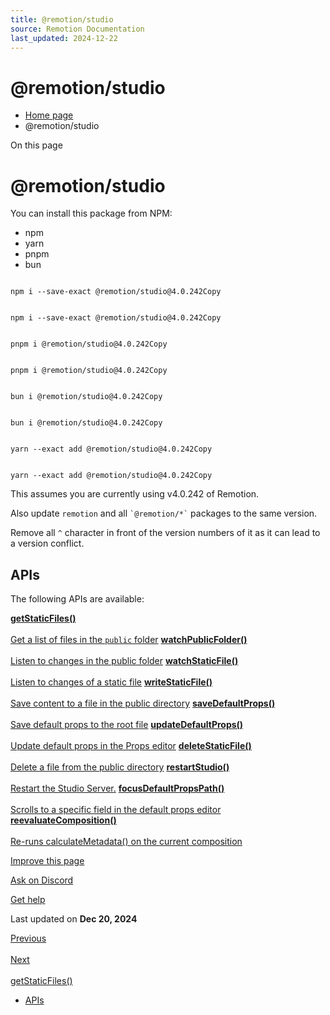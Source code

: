 ```yaml
---
title: @remotion/studio
source: Remotion Documentation
last_updated: 2024-12-22
---
```


# @remotion/studio

- [Home page](/)
- @remotion/studio

On this page

# @remotion/studio

You can install this package from NPM:

- npm
- yarn
- pnpm
- bun

```

npm i --save-exact @remotion/studio@4.0.242Copy
```

```

npm i --save-exact @remotion/studio@4.0.242Copy
```

```

pnpm i @remotion/studio@4.0.242Copy
```

```

pnpm i @remotion/studio@4.0.242Copy
```

```

bun i @remotion/studio@4.0.242Copy
```

```

bun i @remotion/studio@4.0.242Copy
```

```

yarn --exact add @remotion/studio@4.0.242Copy
```

```

yarn --exact add @remotion/studio@4.0.242Copy
```

This assumes you are currently using v4.0.242 of Remotion.

Also update `remotion` and all `` `@remotion/*` `` packages to the same version.

Remove all `^` character in front of the version numbers of it as it can lead to a version conflict.

## APIs [​](\#apis "Direct link to APIs")

The following APIs are available:

[**getStaticFiles()** \
\
Get a list of files in the `public` folder](/docs/studio/get-static-files) [**watchPublicFolder()** \
\
Listen to changes in the public folder](/docs/studio/watch-public-folder) [**watchStaticFile()** \
\
Listen to changes of a static file](/docs/studio/watch-static-file) [**writeStaticFile()** \
\
Save content to a file in the public directory](/docs/studio/write-static-file) [**saveDefaultProps()** \
\
Save default props to the root file](/docs/studio/save-default-props) [**updateDefaultProps()** \
\
Update default props in the Props editor](/docs/studio/update-default-props) [**deleteStaticFile()** \
\
Delete a file from the public directory](/docs/studio/delete-static-file) [**restartStudio()** \
\
Restart the Studio Server.](/docs/studio/restart-studio) [**focusDefaultPropsPath()** \
\
Scrolls to a specific field in the default props editor](/docs/studio/focus-default-props-path) [**reevaluateComposition()** \
\
Re-runs calculateMetadata() on the current composition](/docs/studio/reevaluate-composition)

[Improve this page](https://github.com/remotion-dev/remotion/edit/main/packages/docs/docs/studio/api.mdx)

[Ask on Discord](https://remotion.dev/discord)

[Get help](/docs/get-help)

Last updated on **Dec 20, 2024**

[Previous\
\
<RemotionRiveCanvas>](/docs/rive/remotionrivecanvas) [Next\
\
getStaticFiles()](/docs/studio/get-static-files)

- [APIs](#apis)
